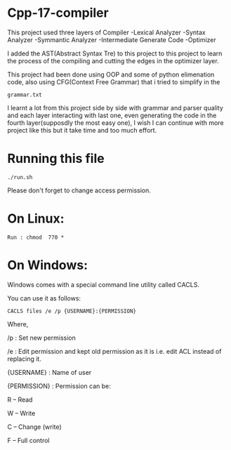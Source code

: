 # Cpp-17-compiler
This project used three layers of Compiler
-Lexical Analyzer
-Syntax Analyzer
-Symmantic Analyzer 
-Intermediate Generate Code
-Optimizer

I added the AST(Abstract Syntax Tre) to this project to this project to learn the process of the compiling and cutting the edges in the optimizer layer.

This project had been done using OOP and some of python elimenation code, also using CFG(Context Free Grammar) that i tried to simplify in the 

```
grammar.txt
```

I learnt a lot from this project side by side with grammar and parser quality and each layer interacting with last one, even generating the code in the fourth layer(supposdly the most easy one), I wish I can continue with more project like this but it take time and too much effort.


# Running this file 
```
./run.sh
```
Please don't forget to change access permission.

# On Linux:
```
Run : chmod  770 *  
```

# On Windows:

Windows comes with a special command line utility called CACLS.

You can use it as follows:
```
CACLS files /e /p {USERNAME}:{PERMISSION}
```
Where,

/p : Set new permission

/e : Edit permission and kept old permission as it is i.e. edit ACL instead of replacing it.

{USERNAME} : Name of user

{PERMISSION} : Permission can be:

R – Read

W – Write

C – Change (write)

F – Full control
